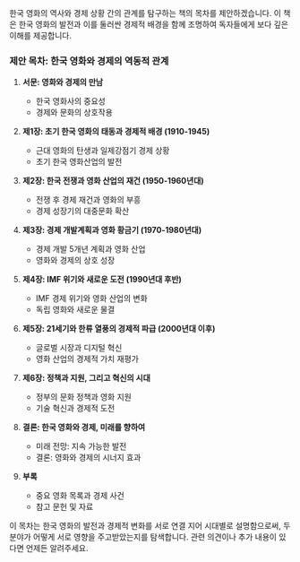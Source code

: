 한국 영화의 역사와 경제 상황 간의 관계를 탐구하는 책의 목차를 제안하겠습니다. 이 책은 한국 영화의 발전과 이를 둘러싼 경제적 배경을 함께 조명하여 독자들에게 보다 깊은 이해를 제공합니다.

### 제안 목차: 한국 영화와 경제의 역동적 관계

1. **서문: 영화와 경제의 만남**  
   - 한국 영화사의 중요성
   - 경제와 문화의 상호작용

2. **제1장: 초기 한국 영화의 태동과 경제적 배경 (1910-1945)**  
   - 근대 영화의 탄생과 일제강점기 경제 상황  
   - 초기 한국 영화산업의 발전

3. **제2장: 한국 전쟁과 영화 산업의 재건 (1950-1960년대)**  
   - 전쟁 후 경제 재건과 영화의 부흥  
   - 경제 성장기의 대중문화 확산

4. **제3장: 경제 개발계획과 영화 황금기 (1970-1980년대)**  
   - 경제 개발 5개년 계획과 영화 산업  
   - 영화와 경제의 상호 성장

5. **제4장: IMF 위기와 새로운 도전 (1990년대 후반)**  
   - IMF 경제 위기와 영화 산업의 변화  
   - 독립 영화와 새로운 물결

6. **제5장: 21세기와 한류 열풍의 경제적 파급 (2000년대 이후)**  
   - 글로벌 시장과 디지털 혁신  
   - 영화 산업의 경제적 가치 재평가

7. **제6장: 정책과 지원, 그리고 혁신의 시대**  
   - 정부의 문화 정책과 영화 지원  
   - 기술 혁신과 경제적 도전

8. **결론: 한국 영화와 경제, 미래를 향하여**  
   - 미래 전망: 지속 가능한 발전  
   - 결론: 영화와 경제의 시너지 효과

9. **부록**  
   - 중요 영화 목록과 경제 사건  
   - 참고 문헌 및 자료

이 목차는 한국 영화의 발전과 경제적 변화를 서로 연결 지어 시대별로 설명함으로써, 두 분야가 어떻게 서로 영향을 주고받았는지를 탐색합니다. 관련 의견이나 추가 내용이 있다면 언제든 알려주세요.